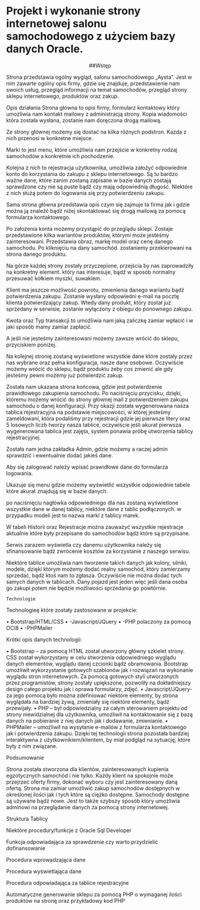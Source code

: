 # Projekt i wykonanie strony internetowej salonu samochodowego z użyciem bazy danych Oracle.
 <p align="center">
    ##Wstęp
</p>

Strona przedstawia ogólny wygląd, salonu samochodowego „Aysta”.
Jest w nim zawarte ogólny opis firmy, gdzie się znajduje, przedstawienie nam swoich usług, przegląd informacji na temat samochodów, przegląd strony sklepu internetowego, produktów oraz zakup.

 


 

Opis działania
Strona główna to opis firmy, formularz kontaktowy który umożliwia nam kontakt mailowy z administracją strony. Kopia wiadomości która została wysłana, zostanie nam doręczona drogą mailową.
 
Ze strony głównej możemy się dostać na kilka różnych podstron. Każda z nich przenosi w konkretne miejsce.
 
Marki to jest menu, które umożliwia nam przejście w konkretny rodzaj samochodów a konkretnie ich pochodzenie.
 
Kolejna z nich to rejestracja użytkownika, umożliwia założyć odpowiednie konto do korzystania do zakupu z sklepu internetowego. Są tu bardzo ważne dane, które zanim zostaną zapisane w bazie danych zostają sprawdzone czy nie są puste bądź czy mają odpowiednią długość. Niektóre z nich służą potem do logowania się przy potwierdzeniu zakupu.
 
 

Sama strona główna przedstawia opis czym się zajmuje ta firma jak i gdzie można ją znaleźć bądź niżej skontaktować się drogą mailową za pomocą formularza kontaktowego.
 

 Po założenia konta możemy przystąpić do przeglądu sklepi. Zostaje przedstawione kilka wariantów produktów, którymi może jesteśmy zainteresowani. Przedstawia obraz, markę model oraz cenę danego samochodu. Po kliknięciu na dany samochód. zostaniemy przekierowani na strona danego produktu.


Na górze każdej strony zostały przyczepione, przejścia by nas zaprowadziły na konkretny element. który nas interesuje, bądź w sposób normalny przesuwać kółkiem myszki, suwakiem.

 

Klient ma jeszcze możliwość powrotu, zmienienia danego wariantu bądź potwierdzenia zakupu. Zostanie wysłany odpowiedni e-mail na pocztę klienta potwierdzający zakup. Wtedy dany produkt, który został już sprzedany w serwisie, zostanie wyłączony z obiegu do ponownego zakupu.
 


Kwota oraz Typ transakcji to umożliwia nam jaką zaliczkę zamiar wpłacić i w jaki sposób mamy zamiar zapłacić.
 
A jeśli nie jesteśmy zainteresowani możemy zawsze wrócić do sklepu, przyciskiem poniżej.  
 
Na kolejnej stronię zostaną wyświetlone wszystkie dane które zostały przez nas wybrane oraz pełna konfiguracja, nasze dane osobowe. 
Oczywiście możemy wrócić do sklepu, bądź produktu żeby cos zmienić ale gdy jesteśmy pewni możemy już potwierdzić zakup.
 

Została nam ukazana strona końcowa, gdzie jest potwierdzenie prawidłowego zakupienia samochodu. Po naciśnięciu przycisku, dzięki, któremu możemy wrócić do strony głównej mail z potwierdzeniem zakupu samochodu o danej konfiguracji.  Przy okazji została wygenerowana nasza tablica rejestracyjna na podstawie miejscowości, w której jesteśmy zameldowani, która podaliśmy przy rejestracji gdzie jej pierwsze litery oraz 5 losowych liczb tworzy nasza tablice, oczywiście jeśli akurat pierwsza wygenerowana tablica jest zajęta, system ponawia próbę utworzenia tablicy rejestracyjnej.
 

Została nam jedna zakładka Admin, gdzie możemy a raczej admin sprawdzić i ewentualnie dodać jakieś dane. 
 
Aby się zalogować należy wpisać prawidłowe dane do formularza logowania.

Ukazuje się menu gdzie możemy wyświetlić wszystkie odpowiednie tabele które akurat znajdują się w bazie danych. 
 



 po naciśnięciu nagłówka odpowiedniego dla nas zostaną wyświetlone wszystkie dane w danej tablicy, niektóre dane z tablic podłączonych. w przypadku modeli jest to nazwa marki z tablicy marek.
 
 
W tabeli Historii oraz Rejestracje można zauważyć wszystkie rejestracje aktualnie które były przepisane do samochodów bądź które są przypisane.
 
 


 


 
 
 

Serwis zarazem wyświetla czy danemu użytkownika należy się sfinansowanie bądź zwrócenie kosztów za korzystanie z naszego serwisu.


Niektóre tablice umożliwia nam tworzenie takich danych jak kolory, silniki, modele, dzięki którym możemy dodać realny samochód, który zamierzamy sprzedać, bądź ktoś nam to zgłasza. Oczywiście nie można dodać tych samych danych w tablicach. Dany pojazd jest jeden więc jeśli dana osoba go zakupi potem nie będzie możliwości sprzedania go powtórnie.

    Technologie

Technologieę które zostały zastosowane w projekcie:

•	Bootstrap/HTML/CSS
•	-Javascript/JQuery
•	-PHP polaczony za pomocą OCI8
•	-PHPMailer











Krótki opis danych technologii:

•	Bootstrap – za pomocą HTML został utworzony główny szkielet strony. CSS został wykorzystany w celu stworzenia odpowiedniego wyglądu danych elementów, wyglądu danej czcionki bądź obramowania. Bootstrap umożliwił wykorzystanie gotowych szablonów jak i rozwiązań na wykonanie wyglądu stron internetowych. Za pomocą gotowych styli utworzonych przez programistów, strony zostały upiększone, pozwoliły na dokładniejszy design całego projektu jak i oprawa formularzy, zdjęć.
•	Javascript/JQuery- za jego pomocą było można zdefiniować niektóre elementy, by strona wyglądała na bardziej żywą, zmieniały się niektóre elementy, bądź przewijały. 
•	PHP – był odpowiedzialny za całym sterowaniem projektu od strony niewidzialnej dla użytkownika, umożliwił na kontaktowanie się z bazą danych na pobieranie z niej danych jak i dodawanie, zmienianie.
•	PHPMailer – umożliwił na wysyłanie e-mailów z formularza kontaktowego jak i potwierdzenia zakupu. Dzięki tej technologii strona pozostała bardziej interaktywna z użytkownikiem/klientem, by miał podgląd na sytuację, które były z nim związane.


Podsumowanie

Strona została stworzona dla klientów, zainteresowanych kupienia egzotycznych samochód i nie tylko. Każdy klient na spokojnie może przejrzeć oferty firmy, dokonać wyboru czy jest zainteresowany daną ofertą.
Strona ma zamiar umożliwić zakup samochodów dostępnych w określonej ilości jak i tych które są ciężko dostępne. Samochody dostępne są używane bądź nowe. Jest to także szybszy sposób który umożliwia adminowi na przeglądanie danych za pomocą strony internetowej.

Struktura Tablicy
 
Niektóre procedury/funkcje z Oracle Sql Developer






Funkcja odpowiadająca za sprawdzenie czy warto przydzielić dofinansowanie
 
Procedura wprowadzająca dane
 
Procedura wyświetlająca dane
 
Procedura odpowiadająca za tablice rejestracyjne
 
Automatyczne generowanie sklepu za pomocą PHP o wymaganej ilości produktów na stronę oraz przykładowy kod PHP
 
 

